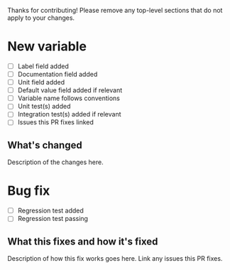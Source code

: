 Thanks for contributing! Please remove any top-level sections that do not apply to your changes.

# New variable

- [ ] Label field added
- [ ] Documentation field added
- [ ] Unit field added
- [ ] Default value field added if relevant
- [ ] Variable name follows conventions
- [ ] Unit test(s) added
- [ ] Integration test(s) added if relevant
- [ ] Issues this PR fixes linked

## What's changed

Description of the changes here.

# Bug fix

- [ ] Regression test added
- [ ] Regression test passing

## What this fixes and how it's fixed

Description of how this fix works goes here. Link any issues this PR fixes.

